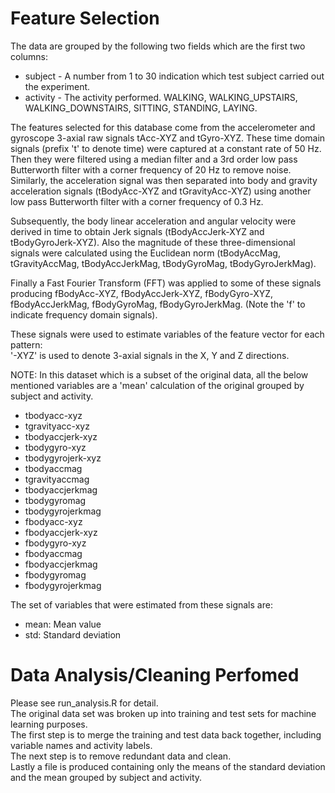 Feature Selection 
=================

The data are grouped by the following two fields which are the first two columns:
- subject - A number from 1 to 30 indication which test subject carried out the experiment.
- activity - The activity performed. WALKING, WALKING_UPSTAIRS, WALKING_DOWNSTAIRS, SITTING, STANDING, LAYING.

The features selected for this database come from the accelerometer and gyroscope 3-axial raw signals tAcc-XYZ and tGyro-XYZ. These time domain signals (prefix 't' to denote time) were captured at a constant rate of 50 Hz. Then they were filtered using a median filter and a 3rd order low pass Butterworth filter with a corner frequency of 20 Hz to remove noise. Similarly, the acceleration signal was then separated into body and gravity acceleration signals (tBodyAcc-XYZ and tGravityAcc-XYZ) using another low pass Butterworth filter with a corner frequency of 0.3 Hz. 

Subsequently, the body linear acceleration and angular velocity were derived in time to obtain Jerk signals (tBodyAccJerk-XYZ and tBodyGyroJerk-XYZ). Also the magnitude of these three-dimensional signals were calculated using the Euclidean norm (tBodyAccMag, tGravityAccMag, tBodyAccJerkMag, tBodyGyroMag, tBodyGyroJerkMag). 

Finally a Fast Fourier Transform (FFT) was applied to some of these signals producing fBodyAcc-XYZ, fBodyAccJerk-XYZ, fBodyGyro-XYZ, fBodyAccJerkMag, fBodyGyroMag, fBodyGyroJerkMag. (Note the 'f' to indicate frequency domain signals). 

These signals were used to estimate variables of the feature vector for each pattern:  
'-XYZ' is used to denote 3-axial signals in the X, Y and Z directions.

NOTE: In this dataset which is a subset of the original data, all the below mentioned variables are a 'mean' calculation of the original grouped by subject and activity.


- tbodyacc-xyz
- tgravityacc-xyz
- tbodyaccjerk-xyz
- tbodygyro-xyz
- tbodygyrojerk-xyz
- tbodyaccmag
- tgravityaccmag
- tbodyaccjerkmag
- tbodygyromag
- tbodygyrojerkmag
- fbodyacc-xyz
- fbodyaccjerk-xyz
- fbodygyro-xyz
- fbodyaccmag
- fbodyaccjerkmag
- fbodygyromag
- fbodygyrojerkmag


The set of variables that were estimated from these signals are: 

- mean: Mean value
- std: Standard deviation

Data Analysis/Cleaning Perfomed
================================
Please see run_analysis.R for detail.<br>
The original data set was broken up into training and test sets for machine learning purposes.<br>
The first step is to merge the training and test data back together, including variable names and activity labels.<br>
The next step is to remove redundant data and clean.<br>
Lastly a file is produced containing only the means of the standard deviation and the mean grouped by subject and activity.
 


